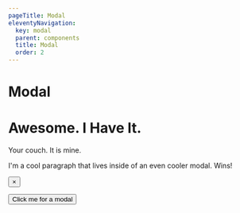 ```yaml
---
pageTitle: Modal
eleventyNavigation:
  key: modal
  parent: components
  title: Modal
  order: 2
---
```


# Modal

<div class="reveal" id="exampleModal1" data-reveal>
  <h1>Awesome. I Have It.</h1>
  <p class="lead">Your couch. It is mine.</p>
  <p>I'm a cool paragraph that lives inside of an even cooler modal. Wins!</p>
  <button class="close-button" data-close aria-label="Close modal" type="button">
    <span aria-hidden="true">&times;</span>
  </button>
</div>

<p><button class="button" data-open="exampleModal1">Click me for a modal</button></p>